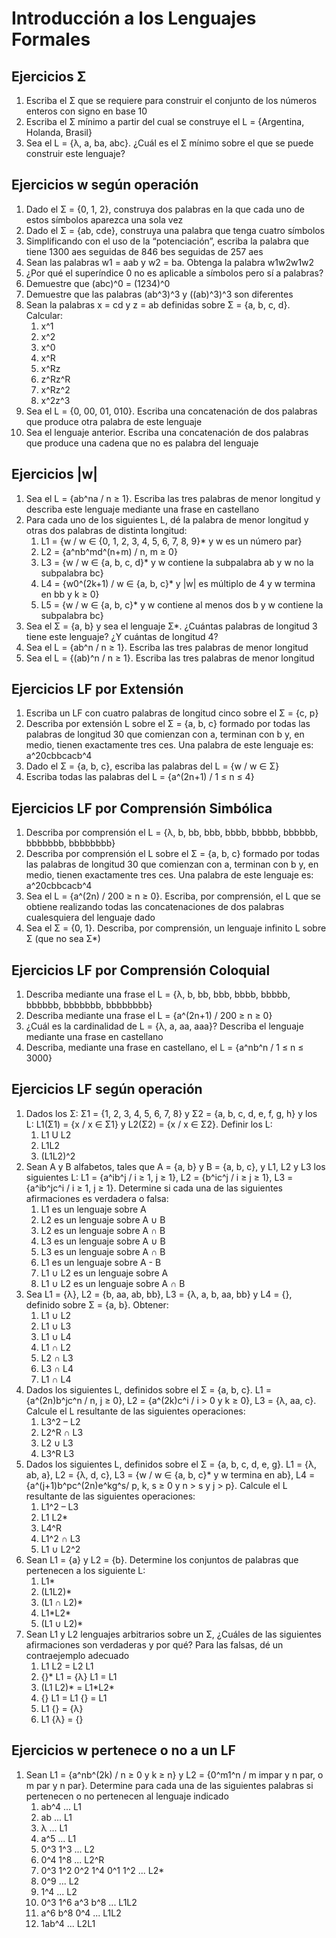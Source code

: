 # Introducción a los Lenguajes Formales

## Ejercicios Σ

1. Escriba el Σ que se requiere para construir el conjunto de los números enteros con signo en base 10
1. Escriba el Σ mínimo a partir del cual se construye el L = {Argentina, Holanda, Brasil}
1. Sea el L = {λ, a, ba, abc}. ¿Cuál es el Σ mínimo sobre el que se puede construir este lenguaje?

## Ejercicios w según operación

1. Dado el Σ = {0, 1, 2}, construya dos palabras en la que cada uno de estos símbolos aparezca una sola vez
1. Dado el Σ = {ab, cde}, construya una palabra que tenga cuatro símbolos
1. Simplificando con el uso de la “potenciación”, escriba la palabra que tiene 1300 aes seguidas de 846 bes seguidas de 257 aes
1. Sean las palabras w1 = aab y w2 = ba. Obtenga la palabra w1w2w1w2
1. ¿Por qué el superíndice 0 no es aplicable a símbolos pero sí a palabras?
1. Demuestre que (abc)^0 = (1234)^0
1. Demuestre que las palabras (ab^3)^3 y ((ab)^3)^3 son diferentes
1. Sean la palabras x = cd y z = ab definidas sobre Σ = {a, b, c, d}. Calcular:
    1. x^1
    1. x^2
    1. x^0
    1. x^R
    1. x^Rz
    1. z^Rz^R
    1. x^Rz^2
    1. x^2z^3
1. Sea el L = {0, 00, 01, 010}. Escriba una concatenación de dos palabras que produce otra palabra de este lenguaje
1. Sea el lenguaje anterior. Escriba una concatenación de dos palabras que produce una cadena que no es palabra del lenguaje

## Ejercicios |w|

1. Sea el L = {ab^na / n ≥ 1}. Escriba las tres palabras de menor longitud y describa este lenguaje mediante una frase en castellano
1. Para cada uno de los siguientes L, dé la palabra de menor longitud y otras dos palabras de distinta longitud:
    1. L1 = {w / w ∈ {0, 1, 2, 3, 4, 5, 6, 7, 8, 9}* y w es un número par}
    1. L2 = {a^nb^md^(n+m) / n, m ≥ 0}
    1. L3 = {w / w ∈ {a, b, c, d}* y w contiene la subpalabra ab y w no la subpalabra bc}
    1. L4 = {w0^(2k+1) / w ∈ {a, b, c}* y |w| es múltiplo de 4 y w termina en bb y k ≥ 0}
    1. L5 = {w / w ∈ {a, b, c}* y w contiene al menos dos b y w contiene la subpalabra bc}
1. Sea el Σ = {a, b} y sea el lenguaje Σ*. ¿Cuántas palabras de longitud 3 tiene este lenguaje? ¿Y cuántas de longitud 4?
1. Sea el L = {ab^n / n ≥ 1}. Escriba las tres palabras de menor longitud
1. Sea el L = {(ab)^n / n ≥ 1}. Escriba las tres palabras de menor longitud

## Ejercicios LF por Extensión

1. Escriba un LF con cuatro palabras de longitud cinco sobre el Σ = {c, p}
1. Describa por extensión L sobre el Σ = {a, b, c} formado por todas las palabras de longitud 30 que comienzan con a, terminan con b y, en medio, tienen exactamente tres ces. Una palabra de este lenguaje es: a^20cbbcacb^4
1. Dado el Σ = {a, b, c}, escriba las palabras del L = {w / w ∈ Σ}
1. Escriba todas las palabras del L = {a^(2n+1) / 1 ≤ n ≤ 4}

## Ejercicios LF por Comprensión Simbólica

1. Describa por comprensión el L = {λ, b, bb, bbb, bbbb, bbbbb, bbbbbb, bbbbbbb, bbbbbbbb}
1. Describa por comprensión el L sobre el Σ = {a, b, c} formado por todas las palabras de longitud 30 que comienzan con a, terminan con b y, en medio, tienen exactamente tres ces. Una palabra de este lenguaje es: a^20cbbcacb^4
1. Sea el L = {a^(2n) / 200 ≥ n ≥ 0}. Escriba, por comprensión, el L que se obtiene realizando todas las concatenaciones de dos palabras cualesquiera del lenguaje dado
1. Sea el Σ = {0, 1}. Describa, por comprensión, un lenguaje infinito L sobre Σ (que no sea Σ*)

## Ejercicios LF por Comprensión Coloquial

1. Describa mediante una frase el L = {λ, b, bb, bbb, bbbb, bbbbb, bbbbbb, bbbbbbb, bbbbbbbb}
1. Describa mediante una frase el L = {a^(2n+1) / 200 ≥ n ≥ 0}
1. ¿Cuál es la cardinalidad de L = {λ, a, aa, aaa}? Describa el lenguaje mediante una frase en castellano
1. Describa, mediante una frase en castellano, el L = {a^nb^n / 1 ≤ n ≤ 3000}

## Ejercicios LF según operación

1. Dados los Σ: Σ1 = {1, 2, 3, 4, 5, 6, 7, 8} y Σ2 = {a, b, c, d, e, f, g, h} y los L: L1(Σ1) = {x / x ∈ Σ1} y L2(Σ2) = {x / x ∈ Σ2}. Definir los L:
    1. L1 U L2
    1. L1L2
    1. (L1L2)^2
1. Sean A y B alfabetos, tales que A = {a, b} y B = {a, b, c}, y L1, L2 y L3 los siguientes L: L1 = {a^ib^j / i ≥ 1, j ≥ 1}, L2 = {b^ic^j / i ≥ j ≥ 1}, L3 = {a^ib^jc^i / i ≥ 1, j ≥ 1}. Determine si cada una de las siguientes afirmaciones es verdadera o falsa:
    1. L1 es un lenguaje sobre A
    1. L2 es un lenguaje sobre A ∪ B
    1. L2 es un lenguaje sobre A ∩ B
    1. L3 es un lenguaje sobre A ∪ B
    1. L3 es un lenguaje sobre A ∩ B
    1. L1 es un lenguaje sobre A - B
    1. L1 ∪ L2 es un lenguaje sobre A
    1. L1 ∪ L2 es un lenguaje sobre A ∩ B
1. Sea L1 = {λ}, L2 = {b, aa, ab, bb}, L3 = {λ, a, b, aa, bb} y L4 = {}, definido sobre Σ = {a, b}. Obtener:
    1. L1 ∪ L2
    1. L1 ∪ L3
    1. L1 ∪ L4
    1. L1 ∩ L2
    1. L2 ∩ L3
    1. L3 ∩ L4
    1. L1 ∩ L4
1. Dados los siguientes L, definidos sobre el Σ = {a, b, c}. L1 = {a^(2n)b^jc^n / n, j ≥ 0}, L2 = {a^(2k)c^i / i > 0 y k ≥ 0}, L3 = {λ, aa, c}. Calcule el L resultante de las siguientes operaciones:
    1. L3^2 – L2
    1. L2^R ∩ L3
    1. L2 ∪ L3
    1. L3^R L3
1. Dados los siguientes L, definidos sobre el Σ = {a, b, c, d, e, g}. L1 = {λ, ab, a}, L2 = {λ, d, c}, L3 = {w / w ∈ {a, b, c}* y w termina en ab}, L4 = {a^(j+1)b^pc^(2n)e^kg^s/ p, k, s ≥ 0 y n > s y j > p}. Calcule el L resultante de las siguientes operaciones:
    1. L1^2 – L3
    1. L1 L2*
    1. L4^R
    1. L1^2 ∩ L3
    1. L1 ∪ L2^2
1. Sean L1 = {a} y L2 = {b}. Determine los conjuntos de palabras que pertenecen a los siguiente L:
    1. L1*
    1. (L1L2)*
    1. (L1 ∩ L2)*
    1. L1\*L2\*
    1. (L1 ∪ L2)*
1. Sean L1 y L2 lenguajes arbitrarios sobre un Σ, ¿Cuáles de las siguientes afirmaciones son verdaderas y por qué? Para las falsas, dé un contraejemplo adecuado
    1. L1 L2 = L2 L1
    1. {}* L1 = {λ} L1 = L1
    1. (L1 L2)\* = L1\*L2\*
    1. {} L1 = L1 {} = L1
    1. L1 {} = {λ}
    1. L1 {λ} = {}

## Ejercicios w pertenece o no a un LF

1. Sean L1 = {a^nb^(2k) / n ≥ 0 y k ≥ n} y L2 = {0^m1^n / m impar y n par, o m par y n par}. Determine para cada una de las siguientes palabras si pertenecen o no pertenecen al lenguaje indicado
    1. ab^4 ... L1
    1. ab ... L1
    1. λ ... L1
    1. a^5 ... L1
    1. 0^3 1^3 ... L2
    1. 0^4 1^8 ... L2^R
    1. 0^3 1^2 0^2 1^4 0^1 1^2 ... L2*
    1. 0^9 ... L2
    1. 1^4 ... L2
    1. 0^3 1^6 a^3 b^8 ... L1L2
    1. a^6 b^8 0^4 ... L1L2
    1. 1ab^4 ... L2L1

